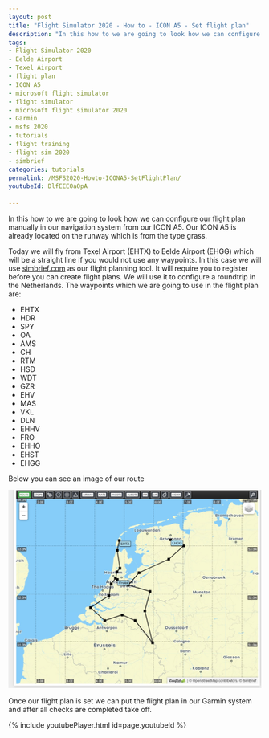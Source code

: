 ```yaml
---
layout: post
title: "Flight Simulator 2020 - How to - ICON A5 - Set flight plan"
description: "In this how to we are going to look how we can configure our flight plan manually in our navigation system from our ICON A5. We will use simbrief.com which is one of the online flight planners available"
tags:
- Flight Simulator 2020
- Eelde Airport
- Texel Airport
- flight plan
- ICON A5
- microsoft flight simulator
- flight simulator 
- microsoft flight simulator 2020
- Garmin
- msfs 2020
- tutorials
- flight training
- flight sim 2020
- simbrief
categories: tutorials
permalink: /MSFS2020-Howto-ICONA5-SetFlightPlan/
youtubeId: DlfEEEOaOpA

---
```


In this how to we are going to look how we can configure our flight plan manually in our navigation system from our ICON A5. 
Our ICON A5 is already located on the runway which is from the type grass. 

Today we will fly from Texel Airport (EHTX) to Eelde Airport (EHGG) which will be a straight line if you would not use any waypoints. In this case we will use [simbrief.com](https://www.simbrief.com/) as our flight planning tool. It will require you to register before you can create flight plans. We will use it to configure a roundtrip in the Netherlands. The waypoints which we are going to use in the flight plan are:

* EHTX
* HDR
* SPY
* OA
* AMS
* CH
* RTM
* HSD
* WDT
* GZR
* EHV
* MAS
* VKL
* DLN
* EHHV
* FRO
* EHHO
* EHST
* EHGG

Below you can see an image of our route

![Flight plan round trip through the Netherlands](/assets/images/Flightplan-EHTX-EHGG.jpg "Flight plan round trip through the Netherlands")

Once our flight plan is set we can put the flight plan in our Garmin system and after all checks are completed take off.

{% include youtubePlayer.html id=page.youtubeId %}